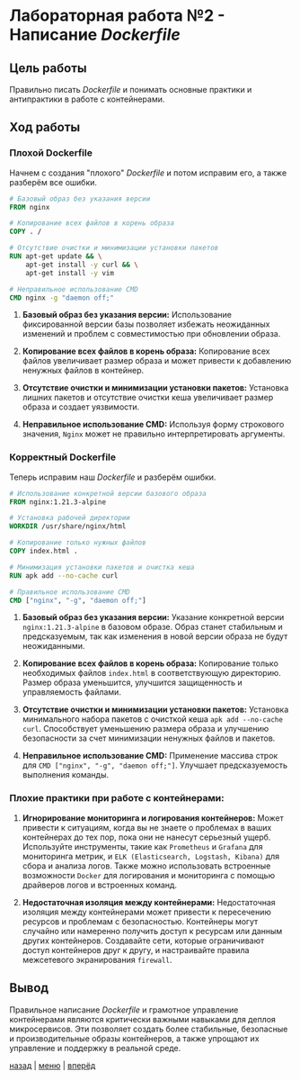 # Лабораторная работа №2 - Написание _Dockerfile_ 

## Цель работы

Правильно писать _Dockerfile_ и понимать основные практики и антипрактики в работе с контейнерами.

## Ход работы

### Плохой Dockerfile

Начнем с создания "плохого" _Dockerfile_ и потом исправим его, а также разберём все ошибки.

```dockerfile
# Базовый образ без указания версии
FROM nginx

# Копирование всех файлов в корень образа
COPY . /

# Отсутствие очистки и минимизации установки пакетов
RUN apt-get update && \
    apt-get install -y curl && \
    apt-get install -y vim

# Неправильное использование CMD
CMD nginx -g "daemon off;"
```

1. **Базовый образ без указания версии:** Использование фиксированной версии базы позволяет избежать неожиданных 
изменений и проблем с совместимостью при обновлении образа.

2. **Копирование всех файлов в корень образа:** Копирование всех файлов увеличивает размер образа и может привести к 
добавлению ненужных файлов в контейнер.

3. **Отсутствие очистки и минимизации установки пакетов:** Установка лишних пакетов и отсутствие очистки кеша 
увеличивает размер образа и создает уязвимости.
   
4. **Неправильное использование CMD:** Используя форму строкового значения, `Nginx` может не правильно интерпретировать 
аргументы.

### Корректный Dockerfile

Теперь исправим наш _Dockerfile_ и разберём ошибки.

```dockerfile
# Использование конкретной версии базового образа
FROM nginx:1.21.3-alpine

# Установка рабочей директории
WORKDIR /usr/share/nginx/html

# Копирование только нужных файлов
COPY index.html .

# Минимизация установки пакетов и очистка кеша
RUN apk add --no-cache curl

# Правильное использование CMD
CMD ["nginx", "-g", "daemon off;"]
```

1. **Базовый образ без указания версии:** Указание конкретной версии `nginx:1.21.3-alpine` в базовом образе. 
Образ станет стабильным и предсказуемым, так как изменения в новой версии образа не будут неожиданными.

2. **Копирование всех файлов в корень образа:** Копирование только необходимых файлов `index.html` в соответствующую 
директорию. Размер образа уменьшится, улучшится защищенность и управляемость файлами.

3. **Отсутствие очистки и минимизации установки пакетов:** Установка минимального набора пакетов с очисткой кеша 
`apk add --no-cache curl`. Способствует уменьшению размера образа и улучшению безопасности за счет минимизации ненужных 
файлов и пакетов.

4. **Неправильное использование CMD:** Применение массива строк для `CMD ["nginx", "-g", "daemon off;"]`. Улучшает 
предсказуемость выполнения команды.

### Плохие практики при работе с контейнерами:

1. **Игнорирование мониторинга и логирования контейнеров:** Может привести к ситуациям, когда вы не знаете о проблемах 
в ваших контейнерах до тех пор, пока они не нанесут серьезный ущерб. Используйте инструменты, такие как `Prometheus` 
и `Grafana` для мониторинга метрик, и `ELK (Elasticsearch, Logstash, Kibana)` для сбора и анализа логов. Также можно 
использовать встроенные возможности `Docker` для логирования и мониторинга с помощью драйверов логов и встроенных команд.

2. **Недостаточная изоляция между контейнерами:** Недостаточная изоляция между контейнерами может привести к пересечению 
ресурсов и проблемам с безопасностью. Контейнеры могут случайно или намеренно получить доступ к ресурсам или данным 
других контейнеров. Создавайте сети, которые ограничивают доступ контейнеров друг к другу, и настраивайте правила 
межсетевого экранирования `firewall`.

## Вывод

Правильное написание _Dockerfile_ и грамотное управление контейнерами являются критически важными навыками для 
деплоя микросервисов. Эти позволяет создать более стабильные, безопасные и производительные образы контейнеров, а 
также упрощают их управление и поддержку в реальной среде.

[назад](../DOCKER.md) | [меню](../../README.md) | [вперёд](../lab_2*/REPORT.md)
